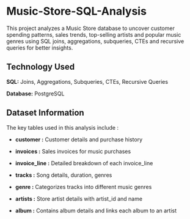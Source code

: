 # Music-Store-SQL-Analysis
This project analyzes a Music Store database to uncover customer spending patterns, sales trends, top-selling artists and popular music genres using SQL joins, aggregations, subqueries, CTEs and recursive queries for better insights.

## Technology Used

**SQL:** Joins, Aggregations, Subqueries, CTEs, Recursive Queries

**Database:** PostgreSQL


## Dataset Information

The key tables used in this analysis include :

- **customer :** Customer details and purchase history    

- **invoices :** Sales invoices for music purchases

- **invoice_line :** Detailed breakdown of each invoice_line

- **tracks :** Song details, duration, genres

- **genre :** Categorizes tracks into different music genres

- **artists :** Store artist details with artist_id and name

- **album :** Contains album details and links each album to an artist

